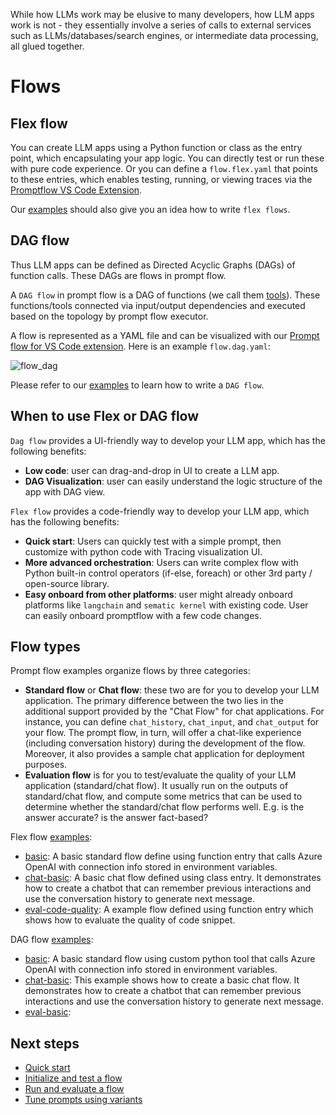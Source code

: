While how LLMs work may be elusive to many developers, how LLM apps work is not - they essentially involve a series of calls to external services such as LLMs/databases/search engines, or intermediate data processing, all glued together.

# Flows

## Flex flow

You can create LLM apps using a Python function or class as the entry point, which encapsulating your app logic. You can directly test or run these with pure code experience. Or you can define a `flow.flex.yaml` that points to these entries, which enables testing, running, or viewing traces via the [Promptflow VS Code Extension](https://marketplace.visualstudio.com/items?itemName=prompt-flow.prompt-flow).

Our [examples](https://github.com/microsoft/promptflow/tree/main/examples/flex-flows) should also give you an idea how to write `flex flows`.

## DAG flow

Thus LLM apps can be defined as Directed Acyclic Graphs (DAGs) of function calls. These DAGs are flows in prompt flow.

A `DAG flow` in prompt flow is a DAG of functions (we call them [tools](./concept-tools.md)). These functions/tools connected via input/output dependencies and executed based on the topology by prompt flow executor.

A flow is represented as a YAML file and can be visualized with our [Prompt flow for VS Code extension](https://marketplace.visualstudio.com/items?itemName=prompt-flow.prompt-flow). Here is an example `flow.dag.yaml`:

![flow_dag](../media/how-to-guides/quick-start/flow_dag.png)

Please refer to our [examples](https://github.com/microsoft/promptflow/tree/main/examples/flows) to learn how to write a `DAG flow`. 

## When to use Flex or DAG flow

`Dag flow` provides a UI-friendly way to develop your LLM app, which has the following benefits:
- **Low code**: user can drag-and-drop in UI to create a LLM app.
- **DAG Visualization**: user can easily understand the logic structure of the app with DAG view.

`Flex flow` provides a code-friendly way to develop your LLM app, which has the following benefits:
- **Quick start**: Users can quickly test with a simple prompt, then customize with python code with Tracing visualization UI.
- **More advanced orchestration**: Users can write complex flow with Python built-in control operators (if-else, foreach) or other 3rd party / open-source library. 
- **Easy onboard from other platforms**: user might already onboard platforms like `langchain` and `sematic kernel` with existing code. User can easily onboard promptflow with a few code changes.

## Flow types

Prompt flow examples organize flows by three categories:

- **Standard flow** or **Chat flow**: these two are for you to develop your LLM application. The primary difference between the two lies in the additional support provided by the "Chat Flow" for chat applications. For instance, you can define `chat_history`, `chat_input`, and `chat_output` for your flow. The prompt flow, in turn, will offer a chat-like experience (including conversation history) during the development of the flow. Moreover, it also provides a sample chat application for deployment purposes.
- **Evaluation flow** is for you to test/evaluate the quality of your LLM application (standard/chat flow). It usually run on the outputs of standard/chat flow, and compute some metrics that can be used to determine whether the standard/chat flow performs well. E.g. is the answer accurate? is the answer fact-based?


Flex flow [examples](https://github.com/microsoft/promptflow/tree/main/examples/flex-flows):
- [basic](https://github.com/microsoft/promptflow/tree/main/examples/flex-flows/basic): A basic standard flow define using function entry that calls Azure OpenAI with connection info stored in environment variables.
- [chat-basic](https://github.com/microsoft/promptflow/tree/main/examples/flex-flows/chat-basic): A basic chat flow defined using class entry. It demonstrates how to create a chatbot that can remember previous interactions and use the conversation history to generate next message.
- [eval-code-quality](https://github.com/microsoft/promptflow/tree/main/examples/flex-flows/eval-code-quality): A example flow defined using function entry which shows how to evaluate the quality of code snippet.

DAG flow [examples](https://github.com/microsoft/promptflow/tree/main/examples/flows):
- [basic](https://github.com/microsoft/promptflow/tree/main/examples/flows/standard/basic): A basic standard flow using custom python tool that calls Azure OpenAI with connection info stored in environment variables.
- [chat-basic](https://github.com/microsoft/promptflow/tree/main/examples/flows/chat/chat-basic): This example shows how to create a basic chat flow. It demonstrates how to create a chatbot that can remember previous interactions and use the conversation history to generate next message.
- [eval-basic](https://github.com/microsoft/promptflow/tree/main/examples/flows/evaluation/eval-basic): 


## Next steps

- [Quick start](../how-to-guides/quick-start.md)
- [Initialize and test a flow](../how-to-guides/develop-a-dag-flow/init-and-test-a-flow.md)
- [Run and evaluate a flow](../how-to-guides/run-and-evaluate-a-flow/index.md)
- [Tune prompts using variants](../how-to-guides/tune-prompts-with-variants.md)
